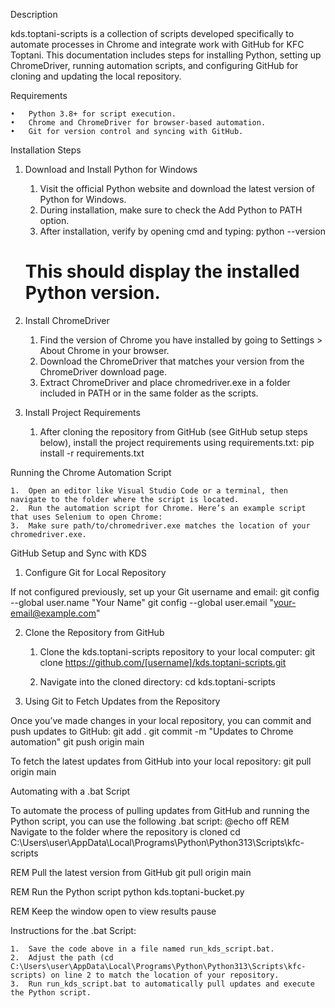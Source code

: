 Description

kds.toptani-scripts is a collection of scripts developed specifically to automate processes in Chrome and integrate work with GitHub for KFC Toptani. This documentation includes steps for installing Python, setting up ChromeDriver, running automation scripts, and configuring GitHub for cloning and updating the local repository.

Requirements

	•	Python 3.8+ for script execution.
	•	Chrome and ChromeDriver for browser-based automation.
	•	Git for version control and syncing with GitHub.

Installation Steps

1. Download and Install Python for Windows

	1.	Visit the official Python website and download the latest version of Python for Windows.
	2.	During installation, make sure to check the Add Python to PATH option.
	3.	After installation, verify by opening cmd and typing: 
      python --version
   	  # This should display the installed Python version.

2. Install ChromeDriver

	1.	Find the version of Chrome you have installed by going to Settings > About Chrome in your browser.
	2.	Download the ChromeDriver that matches your version from the ChromeDriver download page.
	3.	Extract ChromeDriver and place chromedriver.exe in a folder included in PATH or in the same folder as the scripts.

3. Install Project Requirements

	1.	After cloning the repository from GitHub (see GitHub setup steps below), install the project requirements using requirements.txt:
      pip install -r requirements.txt

Running the Chrome Automation Script

	1.	Open an editor like Visual Studio Code or a terminal, then navigate to the folder where the script is located.
	2.	Run the automation script for Chrome. Here’s an example script that uses Selenium to open Chrome:
 	3.	Make sure path/to/chromedriver.exe matches the location of your chromedriver.exe.

GitHub Setup and Sync with KDS

1. Configure Git for Local Repository

If not configured previously, set up your Git username and email:
git config --global user.name "Your Name"
git config --global user.email "your-email@example.com"

2. Clone the Repository from GitHub

	1.	Clone the kds.toptani-scripts repository to your local computer: 
      git clone https://github.com/[username]/kds.toptani-scripts.git

	2.	Navigate into the cloned directory:
      cd kds.toptani-scripts

3. Using Git to Fetch Updates from the Repository

Once you’ve made changes in your local repository, you can commit and push updates to GitHub:
   git add .
   git commit -m "Updates to Chrome automation"
   git push origin main

To fetch the latest updates from GitHub into your local repository:
   git pull origin main

Automating with a .bat Script

To automate the process of pulling updates from GitHub and running the Python script, you can use the following .bat script:
   @echo off
   REM Navigate to the folder where the repository is cloned
   cd C:\Users\user\AppData\Local\Programs\Python\Python313\Scripts\kfc-scripts

   REM Pull the latest version from GitHub
   git pull origin main

   REM Run the Python script
   python kds.toptani-bucket.py

   REM Keep the window open to view results
   pause

Instructions for the .bat Script:

	1.	Save the code above in a file named run_kds_script.bat.
	2.	Adjust the path (cd C:\Users\user\AppData\Local\Programs\Python\Python313\Scripts\kfc-scripts) on line 2 to match the location of your repository.
	3.	Run run_kds_script.bat to automatically pull updates and execute the Python script.
